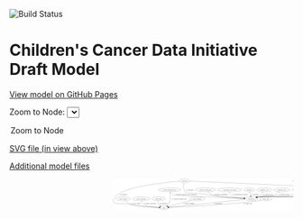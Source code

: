 <link rel='stylesheet' href="assets/style.css">
<link rel='stylesheet' href="https://unpkg.com/leaflet@1.5.1/dist/leaflet.css" integrity="sha512-xwE/Az9zrjBIphAcBb3F6JVqxf46+CDLwfLMHloNu6KEQCAWi6HcDUbeOfBIptF7tcCzusKFjFw2yuvEpDL9wQ==" crossorigin="">
<script type="text/javascript" src="https://code.jquery.com/jquery-3.2.1.min.js"></script>
<script type="text/javascript"  src="https://unpkg.com/leaflet@1.5.1/dist/leaflet.js"></script>
<script type="text/javascript" src="assets/actions.js"></script>

![Build Status](https://github.com/CBIIT/ccdi-model/actions/workflows/model-test-and-deploy.yml/badge.svg)

# Children's Cancer Data Initiative Draft Model

[View model on GitHub Pages](https://cbiit.github.io/ccdi-model/)



Zoom to Node: <select id="node_select">
  <option value="">Zoom to Node</option>
</select>
<div id="model"></div>

<p>
<a href="./model-desc/ccdi-model-nodes-only.svg">SVG file (in view above)</a>
<p>
<a href="./model-desc">Additional model files</a>
<div id='graph' style='display:off;'>
<svg width="2751pt" height="305pt"
 viewBox="0.00 0.00 751.29 305.00" xmlns="http://www.w3.org/2000/svg" xmlns:xlink="http://www.w3.org/1999/xlink">
<g id="graph0" class="graph" transform="scale(1 1) rotate(0) translate(4 301)">
<title>Perl</title>
<polygon fill="#ffffff" stroke="transparent" points="-4,4 -4,-301 2733.8919,-301 2733.8919,4 -4,4"/>
<!-- pathology_file -->
<g id="node1" class="node">
<title>pathology_file</title>
<ellipse fill="none" stroke="#000000" cx="2637.8919" cy="-279" rx="76.0865" ry="18"/>
<text text-anchor="middle" x="2637.8919" y="-275.3" font-family="Times,serif" font-size="14.00" fill="#000000">pathology_file</text>
</g>
<!-- sample -->
<g id="node8" class="node">
<title>sample</title>
<ellipse fill="none" stroke="#000000" cx="2220.8919" cy="-192" rx="44.393" ry="18"/>
<text text-anchor="middle" x="2220.8919" y="-188.3" font-family="Times,serif" font-size="14.00" fill="#000000">sample</text>
</g>
<!-- pathology_file&#45;&gt;sample -->
<g id="edge17" class="edge">
<title>pathology_file&#45;&gt;sample</title>
<path fill="none" stroke="#000000" d="M2625.6528,-261.1922C2616.6491,-249.6322 2603.3254,-235.3895 2587.8919,-228 2534.0138,-202.2035 2363.6723,-194.8865 2275.2886,-192.8151"/>
<polygon fill="#000000" stroke="#000000" points="2275.2626,-189.3138 2265.188,-192.5929 2275.1086,-196.3121 2275.2626,-189.3138"/>
<text text-anchor="middle" x="2668.8919" y="-231.8" font-family="Times,serif" font-size="14.00" fill="#000000">of_pathology_file</text>
</g>
<!-- study_admin -->
<g id="node2" class="node">
<title>study_admin</title>
<ellipse fill="none" stroke="#000000" cx="97.8919" cy="-105" rx="70.3881" ry="18"/>
<text text-anchor="middle" x="97.8919" y="-101.3" font-family="Times,serif" font-size="14.00" fill="#000000">study_admin</text>
</g>
<!-- study -->
<g id="node15" class="node">
<title>study</title>
<ellipse fill="none" stroke="#000000" cx="492.8919" cy="-18" rx="36.2938" ry="18"/>
<text text-anchor="middle" x="492.8919" y="-14.3" font-family="Times,serif" font-size="14.00" fill="#000000">study</text>
</g>
<!-- study_admin&#45;&gt;study -->
<g id="edge23" class="edge">
<title>study_admin&#45;&gt;study</title>
<path fill="none" stroke="#000000" d="M114.9514,-87.4977C127.3718,-75.9186 145.2254,-61.5302 163.8919,-54 214.0601,-33.7619 368.4186,-23.8191 446.5558,-19.9755"/>
<polygon fill="#000000" stroke="#000000" points="446.782,-23.4688 456.6031,-19.4943 446.4471,-16.4768 446.782,-23.4688"/>
<text text-anchor="middle" x="220.3919" y="-57.8" font-family="Times,serif" font-size="14.00" fill="#000000">of_study_admin</text>
</g>
<!-- methylation_array_file -->
<g id="node3" class="node">
<title>methylation_array_file</title>
<ellipse fill="none" stroke="#000000" cx="1853.8919" cy="-279" rx="115.8798" ry="18"/>
<text text-anchor="middle" x="1853.8919" y="-275.3" font-family="Times,serif" font-size="14.00" fill="#000000">methylation_array_file</text>
</g>
<!-- methylation_array_file&#45;&gt;sample -->
<g id="edge16" class="edge">
<title>methylation_array_file&#45;&gt;sample</title>
<path fill="none" stroke="#000000" d="M1873.9314,-261.0511C1888.1871,-249.4281 1908.3787,-235.1681 1928.8919,-228 2029.4522,-192.8604 2063.5195,-231.2971 2167.8919,-210 2171.5338,-209.2569 2175.2706,-208.334 2178.9927,-207.3016"/>
<polygon fill="#000000" stroke="#000000" points="2180.173,-210.6014 2188.7353,-204.3615 2178.1506,-203.8999 2180.173,-210.6014"/>
<text text-anchor="middle" x="2020.3919" y="-231.8" font-family="Times,serif" font-size="14.00" fill="#000000">of_methylation_array_file</text>
</g>
<!-- family_relationship -->
<g id="node4" class="node">
<title>family_relationship</title>
<ellipse fill="none" stroke="#000000" cx="893.8919" cy="-192" rx="100.1823" ry="18"/>
<text text-anchor="middle" x="893.8919" y="-188.3" font-family="Times,serif" font-size="14.00" fill="#000000">family_relationship</text>
</g>
<!-- participant -->
<g id="node19" class="node">
<title>participant</title>
<ellipse fill="none" stroke="#000000" cx="1338.8919" cy="-105" rx="62.2891" ry="18"/>
<text text-anchor="middle" x="1338.8919" y="-101.3" font-family="Times,serif" font-size="14.00" fill="#000000">participant</text>
</g>
<!-- family_relationship&#45;&gt;participant -->
<g id="edge20" class="edge">
<title>family_relationship&#45;&gt;participant</title>
<path fill="none" stroke="#000000" d="M913.673,-174.1893C927.7427,-162.628 947.6661,-148.3849 967.8919,-141 1021.0629,-121.5861 1174.8167,-111.8942 1266.853,-107.703"/>
<polygon fill="#000000" stroke="#000000" points="1267.1003,-111.1955 1276.9349,-107.2546 1266.7892,-104.2025 1267.1003,-111.1955"/>
<text text-anchor="middle" x="1047.3919" y="-144.8" font-family="Times,serif" font-size="14.00" fill="#000000">of_family_relationship</text>
</g>
<!-- therapeutic_procedure -->
<g id="node5" class="node">
<title>therapeutic_procedure</title>
<ellipse fill="none" stroke="#000000" cx="1129.8919" cy="-192" rx="117.7793" ry="18"/>
<text text-anchor="middle" x="1129.8919" y="-188.3" font-family="Times,serif" font-size="14.00" fill="#000000">therapeutic_procedure</text>
</g>
<!-- therapeutic_procedure&#45;&gt;participant -->
<g id="edge24" class="edge">
<title>therapeutic_procedure&#45;&gt;participant</title>
<path fill="none" stroke="#000000" d="M1127.8805,-173.6463C1127.7491,-162.7504 1129.6175,-149.4554 1137.8919,-141 1155.7246,-122.7773 1216.9745,-113.667 1267.2215,-109.1821"/>
<polygon fill="#000000" stroke="#000000" points="1267.7622,-112.649 1277.4321,-108.3195 1267.1729,-105.6738 1267.7622,-112.649"/>
<text text-anchor="middle" x="1230.8919" y="-144.8" font-family="Times,serif" font-size="14.00" fill="#000000">of_therapeutic_procedure</text>
</g>
<!-- study_personnel -->
<g id="node6" class="node">
<title>study_personnel</title>
<ellipse fill="none" stroke="#000000" cx="272.8919" cy="-105" rx="87.1846" ry="18"/>
<text text-anchor="middle" x="272.8919" y="-101.3" font-family="Times,serif" font-size="14.00" fill="#000000">study_personnel</text>
</g>
<!-- study_personnel&#45;&gt;study -->
<g id="edge18" class="edge">
<title>study_personnel&#45;&gt;study</title>
<path fill="none" stroke="#000000" d="M274.3453,-86.8607C276.2121,-75.7639 280.4262,-62.1737 289.8919,-54 312.8132,-34.2074 394.1299,-24.8514 446.6269,-20.7826"/>
<polygon fill="#000000" stroke="#000000" points="447.001,-24.2646 456.7162,-20.0379 446.4856,-17.2836 447.001,-24.2646"/>
<text text-anchor="middle" x="359.3919" y="-57.8" font-family="Times,serif" font-size="14.00" fill="#000000">of_study_personnel</text>
</g>
<!-- publication -->
<g id="node7" class="node">
<title>publication</title>
<ellipse fill="none" stroke="#000000" cx="440.8919" cy="-105" rx="63.0888" ry="18"/>
<text text-anchor="middle" x="440.8919" y="-101.3" font-family="Times,serif" font-size="14.00" fill="#000000">publication</text>
</g>
<!-- publication&#45;&gt;study -->
<g id="edge7" class="edge">
<title>publication&#45;&gt;study</title>
<path fill="none" stroke="#000000" d="M434.2692,-86.9798C431.645,-76.7231 430.395,-63.9731 435.8919,-54 440.2775,-46.0431 447.2442,-39.6017 454.8236,-34.4882"/>
<polygon fill="#000000" stroke="#000000" points="457.0889,-37.2125 463.8846,-29.0842 453.5033,-31.2005 457.0889,-37.2125"/>
<text text-anchor="middle" x="486.8919" y="-57.8" font-family="Times,serif" font-size="14.00" fill="#000000">of_publication</text>
</g>
<!-- sample&#45;&gt;participant -->
<g id="edge8" class="edge">
<title>sample&#45;&gt;participant</title>
<path fill="none" stroke="#000000" d="M2203.0643,-175.2403C2189.0047,-163.2075 2168.2619,-147.938 2146.8919,-141 2068.9818,-115.7056 1491.0449,-134.1346 1409.8919,-123 1404.3801,-122.2438 1398.6786,-121.2203 1393.0132,-120.043"/>
<polygon fill="#000000" stroke="#000000" points="1393.426,-116.5489 1382.9032,-117.7823 1391.8984,-123.3802 1393.426,-116.5489"/>
<text text-anchor="middle" x="2212.3919" y="-144.8" font-family="Times,serif" font-size="14.00" fill="#000000">of_sample</text>
</g>
<!-- clinical_measure_file -->
<g id="node9" class="node">
<title>clinical_measure_file</title>
<ellipse fill="none" stroke="#000000" cx="545.8919" cy="-192" rx="108.5808" ry="18"/>
<text text-anchor="middle" x="545.8919" y="-188.3" font-family="Times,serif" font-size="14.00" fill="#000000">clinical_measure_file</text>
</g>
<!-- clinical_measure_file&#45;&gt;study -->
<g id="edge22" class="edge">
<title>clinical_measure_file&#45;&gt;study</title>
<path fill="none" stroke="#000000" d="M549.2995,-173.8003C553.5281,-146.1822 557.9441,-92.8023 537.8919,-54 534.7441,-47.9088 530.0568,-42.499 524.8798,-37.8422"/>
<polygon fill="#000000" stroke="#000000" points="527.055,-35.1002 517.0668,-31.5667 522.6714,-40.5577 527.055,-35.1002"/>
<text text-anchor="middle" x="638.8919" y="-101.3" font-family="Times,serif" font-size="14.00" fill="#000000">of_clinical_measure_file</text>
</g>
<!-- clinical_measure_file&#45;&gt;participant -->
<g id="edge14" class="edge">
<title>clinical_measure_file&#45;&gt;participant</title>
<path fill="none" stroke="#000000" d="M552.8776,-173.8405C558.3596,-162.2828 567.2048,-148.1817 579.8919,-141 587.3161,-136.7974 1078.714,-115.8647 1266.7753,-107.9964"/>
<polygon fill="#000000" stroke="#000000" points="1266.9976,-111.4902 1276.8427,-107.5755 1266.7052,-104.4963 1266.9976,-111.4902"/>
<text text-anchor="middle" x="709.3919" y="-144.8" font-family="Times,serif" font-size="14.00" fill="#000000">of_clinical_measure_file_participant</text>
</g>
<!-- exposure -->
<g id="node10" class="node">
<title>exposure</title>
<ellipse fill="none" stroke="#000000" cx="1318.8919" cy="-192" rx="53.0913" ry="18"/>
<text text-anchor="middle" x="1318.8919" y="-188.3" font-family="Times,serif" font-size="14.00" fill="#000000">exposure</text>
</g>
<!-- exposure&#45;&gt;participant -->
<g id="edge21" class="edge">
<title>exposure&#45;&gt;participant</title>
<path fill="none" stroke="#000000" d="M1323.0359,-173.9735C1325.7712,-162.0751 1329.409,-146.2508 1332.5101,-132.7606"/>
<polygon fill="#000000" stroke="#000000" points="1335.9237,-133.5333 1334.7532,-123.0034 1329.1017,-131.965 1335.9237,-133.5333"/>
<text text-anchor="middle" x="1374.3919" y="-144.8" font-family="Times,serif" font-size="14.00" fill="#000000">of_exposure</text>
</g>
<!-- radiology_file -->
<g id="node11" class="node">
<title>radiology_file</title>
<ellipse fill="none" stroke="#000000" cx="1463.8919" cy="-192" rx="73.387" ry="18"/>
<text text-anchor="middle" x="1463.8919" y="-188.3" font-family="Times,serif" font-size="14.00" fill="#000000">radiology_file</text>
</g>
<!-- radiology_file&#45;&gt;participant -->
<g id="edge2" class="edge">
<title>radiology_file&#45;&gt;participant</title>
<path fill="none" stroke="#000000" d="M1452.3882,-174.1066C1444.7742,-163.3839 1433.9857,-150.1093 1421.8919,-141 1412.2864,-133.7649 1401.0025,-127.6375 1389.9033,-122.6023"/>
<polygon fill="#000000" stroke="#000000" points="1391.2336,-119.3645 1380.6643,-118.6293 1388.4682,-125.7951 1391.2336,-119.3645"/>
<text text-anchor="middle" x="1496.8919" y="-144.8" font-family="Times,serif" font-size="14.00" fill="#000000">of_radiology_file</text>
</g>
<!-- pdx -->
<g id="node12" class="node">
<title>pdx</title>
<ellipse fill="none" stroke="#000000" cx="2037.8919" cy="-279" rx="27.8951" ry="18"/>
<text text-anchor="middle" x="2037.8919" y="-275.3" font-family="Times,serif" font-size="14.00" fill="#000000">pdx</text>
</g>
<!-- pdx&#45;&gt;sample -->
<g id="edge12" class="edge">
<title>pdx&#45;&gt;sample</title>
<path fill="none" stroke="#000000" d="M2060.177,-268.1083C2065.023,-265.7539 2070.1254,-263.2856 2074.8919,-261 2111.3888,-243.4988 2153.1559,-223.7918 2182.6409,-209.9334"/>
<polygon fill="#000000" stroke="#000000" points="2184.1971,-213.0694 2191.76,-205.6497 2181.2208,-206.7336 2184.1971,-213.0694"/>
<text text-anchor="middle" x="2166.8919" y="-231.8" font-family="Times,serif" font-size="14.00" fill="#000000">of_pdx</text>
</g>
<!-- molecular_test -->
<g id="node13" class="node">
<title>molecular_test</title>
<ellipse fill="none" stroke="#000000" cx="1634.8919" cy="-192" rx="79.8859" ry="18"/>
<text text-anchor="middle" x="1634.8919" y="-188.3" font-family="Times,serif" font-size="14.00" fill="#000000">molecular_test</text>
</g>
<!-- molecular_test&#45;&gt;participant -->
<g id="edge10" class="edge">
<title>molecular_test&#45;&gt;participant</title>
<path fill="none" stroke="#000000" d="M1614.7481,-174.3393C1600.4458,-162.8449 1580.2415,-148.6202 1559.8919,-141 1497.0111,-117.4533 1475.9051,-135.2758 1409.8919,-123 1404.7876,-122.0508 1399.5054,-120.9465 1394.2321,-119.7608"/>
<polygon fill="#000000" stroke="#000000" points="1394.6856,-116.2724 1384.1509,-117.3995 1393.0891,-123.0879 1394.6856,-116.2724"/>
<text text-anchor="middle" x="1652.8919" y="-144.8" font-family="Times,serif" font-size="14.00" fill="#000000">of_molecular_test</text>
</g>
<!-- study_funding -->
<g id="node14" class="node">
<title>study_funding</title>
<ellipse fill="none" stroke="#000000" cx="812.8919" cy="-105" rx="77.1866" ry="18"/>
<text text-anchor="middle" x="812.8919" y="-101.3" font-family="Times,serif" font-size="14.00" fill="#000000">study_funding</text>
</g>
<!-- study_funding&#45;&gt;study -->
<g id="edge13" class="edge">
<title>study_funding&#45;&gt;study</title>
<path fill="none" stroke="#000000" d="M762.5399,-91.3105C699.647,-74.2116 593.2025,-45.2719 534.6297,-29.3475"/>
<polygon fill="#000000" stroke="#000000" points="535.5305,-25.9654 524.9625,-26.7192 533.6939,-32.7202 535.5305,-25.9654"/>
<text text-anchor="middle" x="734.8919" y="-57.8" font-family="Times,serif" font-size="14.00" fill="#000000">of_study_funding</text>
</g>
<!-- synonym -->
<g id="node16" class="node">
<title>synonym</title>
<ellipse fill="none" stroke="#000000" cx="690.8919" cy="-279" rx="51.9908" ry="18"/>
<text text-anchor="middle" x="690.8919" y="-275.3" font-family="Times,serif" font-size="14.00" fill="#000000">synonym</text>
</g>
<!-- synonym&#45;&gt;sample -->
<g id="edge3" class="edge">
<title>synonym&#45;&gt;sample</title>
<path fill="none" stroke="#000000" d="M742.7703,-276.6746C1002.5172,-265.0198 2149.9996,-213.3862 2167.8919,-210 2171.544,-209.3088 2175.288,-208.4223 2179.0149,-207.4144"/>
<polygon fill="#000000" stroke="#000000" points="2180.1787,-210.7198 2188.7651,-204.5131 2178.1822,-204.0105 2180.1787,-210.7198"/>
<text text-anchor="middle" x="1845.3919" y="-231.8" font-family="Times,serif" font-size="14.00" fill="#000000">of_synonym</text>
</g>
<!-- synonym&#45;&gt;study -->
<g id="edge5" class="edge">
<title>synonym&#45;&gt;study</title>
<path fill="none" stroke="#000000" d="M639.9003,-275.1304C496.8113,-263.1108 96.8854,-221.1731 18.8919,-123 -47.9179,-38.9043 81.1303,-64.2665 134.8919,-54 245.487,-32.8804 377.8202,-23.6543 446.4536,-20.0433"/>
<polygon fill="#000000" stroke="#000000" points="446.6995,-23.5355 456.5083,-19.5308 446.343,-16.5445 446.6995,-23.5355"/>
<text text-anchor="middle" x="99.3919" y="-144.8" font-family="Times,serif" font-size="14.00" fill="#000000">of_synonym</text>
</g>
<!-- synonym&#45;&gt;participant -->
<g id="edge4" class="edge">
<title>synonym&#45;&gt;participant</title>
<path fill="none" stroke="#000000" d="M686.3738,-261.0617C681.6725,-237.7001 677.7469,-197.1247 699.8919,-174 721.4344,-151.5045 808.0546,-160.3803 838.8919,-156 882.0819,-149.865 892.5887,-146.2768 935.8919,-141 1051.9081,-126.8627 1187.3523,-115.895 1267.9632,-109.9488"/>
<polygon fill="#000000" stroke="#000000" points="1268.2821,-113.4349 1277.9996,-109.2135 1267.7706,-106.4536 1268.2821,-113.4349"/>
<text text-anchor="middle" x="742.3919" y="-188.3" font-family="Times,serif" font-size="14.00" fill="#000000">of_synonym</text>
</g>
<!-- medical_history -->
<g id="node17" class="node">
<title>medical_history</title>
<ellipse fill="none" stroke="#000000" cx="1817.8919" cy="-192" rx="85.2851" ry="18"/>
<text text-anchor="middle" x="1817.8919" y="-188.3" font-family="Times,serif" font-size="14.00" fill="#000000">medical_history</text>
</g>
<!-- medical_history&#45;&gt;participant -->
<g id="edge9" class="edge">
<title>medical_history&#45;&gt;participant</title>
<path fill="none" stroke="#000000" d="M1792.4034,-174.7179C1773.5408,-162.9218 1746.7401,-148.1797 1720.8919,-141 1587.4889,-103.9456 1546.727,-144.1079 1409.8919,-123 1404.4721,-122.1639 1398.8634,-121.0988 1393.2834,-119.9054"/>
<polygon fill="#000000" stroke="#000000" points="1393.8442,-116.4437 1383.3172,-117.6407 1392.293,-123.2697 1393.8442,-116.4437"/>
<text text-anchor="middle" x="1825.8919" y="-144.8" font-family="Times,serif" font-size="14.00" fill="#000000">of_medical_history</text>
</g>
<!-- single_cell_sequencing_file -->
<g id="node18" class="node">
<title>single_cell_sequencing_file</title>
<ellipse fill="none" stroke="#000000" cx="2221.8919" cy="-279" rx="137.5759" ry="18"/>
<text text-anchor="middle" x="2221.8919" y="-275.3" font-family="Times,serif" font-size="14.00" fill="#000000">single_cell_sequencing_file</text>
</g>
<!-- single_cell_sequencing_file&#45;&gt;sample -->
<g id="edge25" class="edge">
<title>single_cell_sequencing_file&#45;&gt;sample</title>
<path fill="none" stroke="#000000" d="M2221.6847,-260.9735C2221.5493,-249.1918 2221.3696,-233.5607 2221.2155,-220.1581"/>
<polygon fill="#000000" stroke="#000000" points="2224.7136,-219.9624 2221.0988,-210.0034 2217.7141,-220.043 2224.7136,-219.9624"/>
<text text-anchor="middle" x="2330.3919" y="-231.8" font-family="Times,serif" font-size="14.00" fill="#000000">of_single_cell_sequencing_file</text>
</g>
<!-- participant&#45;&gt;study -->
<g id="edge11" class="edge">
<title>participant&#45;&gt;study</title>
<path fill="none" stroke="#000000" d="M1280.0745,-98.9514C1120.6875,-82.5605 682.8293,-37.5326 539.1984,-22.762"/>
<polygon fill="#000000" stroke="#000000" points="539.2827,-19.2523 528.977,-21.7109 538.5665,-26.2156 539.2827,-19.2523"/>
<text text-anchor="middle" x="1017.3919" y="-57.8" font-family="Times,serif" font-size="14.00" fill="#000000">of_participant</text>
</g>
<!-- diagnosis -->
<g id="node20" class="node">
<title>diagnosis</title>
<ellipse fill="none" stroke="#000000" cx="1975.8919" cy="-192" rx="54.6905" ry="18"/>
<text text-anchor="middle" x="1975.8919" y="-188.3" font-family="Times,serif" font-size="14.00" fill="#000000">diagnosis</text>
</g>
<!-- diagnosis&#45;&gt;participant -->
<g id="edge19" class="edge">
<title>diagnosis&#45;&gt;participant</title>
<path fill="none" stroke="#000000" d="M1956.6034,-175.0613C1941.6942,-163.1048 1919.9399,-148.0133 1897.8919,-141 1794.4794,-108.1053 1517.3089,-138.4201 1409.8919,-123 1404.4636,-122.2208 1398.8494,-121.1932 1393.2659,-120.0232"/>
<polygon fill="#000000" stroke="#000000" points="1393.8193,-116.5604 1383.2956,-117.7861 1392.2867,-123.3906 1393.8193,-116.5604"/>
<text text-anchor="middle" x="1972.3919" y="-144.8" font-family="Times,serif" font-size="14.00" fill="#000000">of_diagnosis</text>
</g>
<!-- sequencing_file -->
<g id="node21" class="node">
<title>sequencing_file</title>
<ellipse fill="none" stroke="#000000" cx="2460.8919" cy="-279" rx="83.3857" ry="18"/>
<text text-anchor="middle" x="2460.8919" y="-275.3" font-family="Times,serif" font-size="14.00" fill="#000000">sequencing_file</text>
</g>
<!-- sequencing_file&#45;&gt;sample -->
<g id="edge15" class="edge">
<title>sequencing_file&#45;&gt;sample</title>
<path fill="none" stroke="#000000" d="M2457.6665,-260.9638C2454.7043,-249.7626 2449.1471,-236.0184 2438.8919,-228 2414.0706,-208.5925 2331.337,-199.2685 2275.2367,-195.0785"/>
<polygon fill="#000000" stroke="#000000" points="2275.3153,-191.5753 2265.0915,-194.3546 2274.817,-198.5576 2275.3153,-191.5753"/>
<text text-anchor="middle" x="2517.3919" y="-231.8" font-family="Times,serif" font-size="14.00" fill="#000000">of_sequencing_file</text>
</g>
<!-- study_arm -->
<g id="node22" class="node">
<title>study_arm</title>
<ellipse fill="none" stroke="#000000" cx="1478.8919" cy="-105" rx="59.5901" ry="18"/>
<text text-anchor="middle" x="1478.8919" y="-101.3" font-family="Times,serif" font-size="14.00" fill="#000000">study_arm</text>
</g>
<!-- study_arm&#45;&gt;study -->
<g id="edge1" class="edge">
<title>study_arm&#45;&gt;study</title>
<path fill="none" stroke="#000000" d="M1435.3201,-92.5236C1426.9333,-90.4381 1418.1799,-88.4761 1409.8919,-87 1239.6532,-56.6802 700.9439,-28.2677 539.2305,-20.2437"/>
<polygon fill="#000000" stroke="#000000" points="539.2924,-16.7425 529.1318,-19.7448 538.9469,-23.734 539.2924,-16.7425"/>
<text text-anchor="middle" x="1307.3919" y="-57.8" font-family="Times,serif" font-size="14.00" fill="#000000">of_study_arm</text>
</g>
<!-- follow_up -->
<g id="node23" class="node">
<title>follow_up</title>
<ellipse fill="none" stroke="#000000" cx="2103.8919" cy="-192" rx="55.4913" ry="18"/>
<text text-anchor="middle" x="2103.8919" y="-188.3" font-family="Times,serif" font-size="14.00" fill="#000000">follow_up</text>
</g>
<!-- follow_up&#45;&gt;participant -->
<g id="edge6" class="edge">
<title>follow_up&#45;&gt;participant</title>
<path fill="none" stroke="#000000" d="M2083.5324,-175.2582C2067.5724,-163.2348 2044.2276,-147.9692 2020.8919,-141 1890.7357,-102.129 1544.4209,-141.8032 1409.8919,-123 1404.4608,-122.2409 1398.8446,-121.2267 1393.26,-120.065"/>
<polygon fill="#000000" stroke="#000000" points="1393.8108,-116.6019 1383.2883,-117.8377 1392.2848,-123.4335 1393.8108,-116.6019"/>
<text text-anchor="middle" x="2097.8919" y="-144.8" font-family="Times,serif" font-size="14.00" fill="#000000">of_follow_up</text>
</g>
</g>
</svg>
</div>
